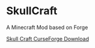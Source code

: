 # SkullCraft
A Minecraft Mod based on Forge

[Skull Craft CurseForge Download](https://www.curseforge.com/minecraft/mc-mods/skull-craft)
